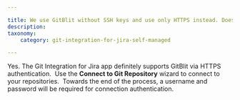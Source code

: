 ```yaml
---

title: We use GitBlit without SSH keys and use only HTTPS instead. Does Git Integration for Jira app support this?
description:
taxonomy:
    category: git-integration-for-jira-self-managed

---
```


Yes. The Git Integration for Jira app definitely supports GitBlit via HTTPS authentication.  Use the **Connect to Git Repository** wizard to connect to your repositories.  Towards the end of the process, a username and password will be required for connection authentication.

